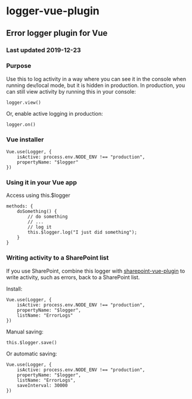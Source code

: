 # logger-vue-plugin

## Error logger plugin for Vue

### Last updated 2019-12-23

### Purpose

Use this to log activity in a way where you can see it in the console when running dev/local mode, but it is hidden in production.
In production, you can still view activity by running this in your console:

```
logger.view()
```

Or, enable active logging in production:

```
logger.on()
```

### Vue installer

```
Vue.use(Logger, {
    isActive: process.env.NODE_ENV !== "production",
    propertyName: "$logger"
})
```

### Using it in your Vue app

Access using this.\$logger

```
methods: {
    doSomething() {
        // do something
        // ...
        // log it
        this.$logger.log("I just did something");
    }
}
```

### Writing activity to a SharePoint list

If you use SharePoint, combine this logger with [sharepoint-vue-plugin](https://github.com/BenRunInBay/sharepoint-vue-plugin) to write activity, such as errors, back to a SharePoint list.

Install:

```
Vue.use(Logger, {
    isActive: process.env.NODE_ENV !== "production",
    propertyName: "$logger",
    listName: "ErrorLogs"
})
```

Manual saving:

```
this.$logger.save()
```

Or automatic saving:

```
Vue.use(Logger, {
    isActive: process.env.NODE_ENV !== "production",
    propertyName: "$logger",
    listName: "ErrorLogs",
    saveInterval: 30000
})
```
